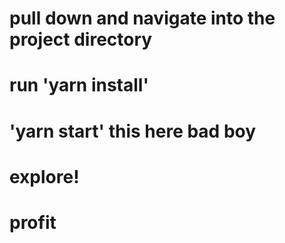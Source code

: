 # pull down and navigate into the project directory

# run 'yarn install'

# 'yarn start' this here bad boy

# explore!

# profit

